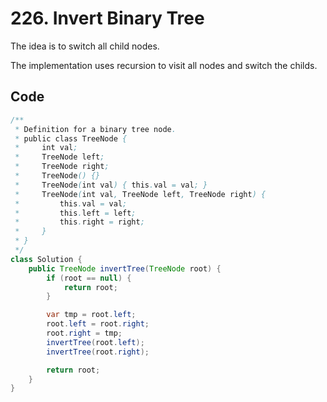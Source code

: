 # 226. Invert Binary Tree
The idea is to switch all child nodes.

The implementation uses recursion to visit all nodes and switch the childs.
## Code
```java
/**
 * Definition for a binary tree node.
 * public class TreeNode {
 *     int val;
 *     TreeNode left;
 *     TreeNode right;
 *     TreeNode() {}
 *     TreeNode(int val) { this.val = val; }
 *     TreeNode(int val, TreeNode left, TreeNode right) {
 *         this.val = val;
 *         this.left = left;
 *         this.right = right;
 *     }
 * }
 */
class Solution {
    public TreeNode invertTree(TreeNode root) {
        if (root == null) {
            return root;
        }

        var tmp = root.left;
        root.left = root.right;
        root.right = tmp;
        invertTree(root.left);
        invertTree(root.right);

        return root;
    }
}
```

